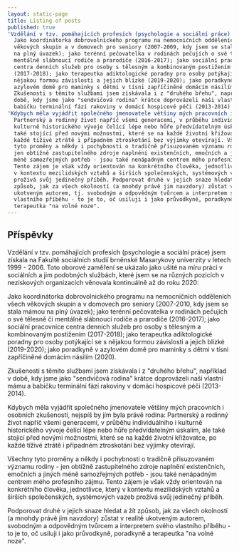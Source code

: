 ```yaml
---
layout: static-page
title: Listing of posts
published: true
'Vzdělání v tzv. pomáhajících profesích (psychologie a sociální práce) jsem získala na Fakultě sociálních studií brněnské Masarykovy univerzity v letech 1999 - 2006. Toto oborové zaměření se ukázalo jako ušité na míru práci v sociálních a jim podobných službách, které jsem se na různých pozicích v neziskových organizacích věnovala kontinuálně až do roku 2020': >-
  Jako koordinátorka dobrovolnického programu na nemocničních odděleních všech
  věkových skupin a v domovech pro seniory (2007-2009, kdy jsem se stala mámou
  na plný úvazek); jako terénní pečovatelka v rodinách pečujích o své tělesně či
  mentálně slábnoucí rodiče a prarodiče (2016-2017); jako sociální pracovnice
  centra denních služeb pro osoby s tělesným a kombinovaným postižením
  (2017-2018); jako terapeutka adiktologické poradny pro osoby potýkající se s
  nějakou formou závislosti a jejich blízké (2019-2020); jako poradkyně v
  azylovém domě pro maminky s dětmi v tísni zapříčiněné domácím násilím (2020).
  Zkušenosti s těmito službami jsem získávala i z "druhého břehu", například v
  době, kdy jsme jako "sendvičová rodina" krátce doprovázeli naši vlastní mámu a
  babičku terminální fází rakoviny v domácí hospicové péči (2013-2014).
'Kdybych měla vyjádřit společného jmenovatele většiny mých pracovních i osobních zkušeností, nejspíš by jím byla právě rodina': >-
  Partnerský a rodinný život napříč všemi generacemi, v průběhu individuálního i
  kulturně historického vývoje čelící lépe nebo hůře předvídatelným úskalím, ale
  také stojící před novými možnostmi, které se na každé životní křižovatce, po
  každé tíživé ztrátě i případném ztroskotání bez výjimky otevírají. Všechny
  tyto proměny a někdy i pochybnosti o tradičně přisuzovaném významu rodiny -
  jen obtížně zastupitelného zdroje naplnění existenčních, emočních a jiných
  méně samozřejmých potřeb - jsou také nenápadným centrem mého profesního zájmu.
  Tento zájem je však vždy orientován na konkrétního člověka, jednotlivce, který
  v kontextu mezilidských vztahů a širších společenských, systémových vazeb
  prožívá svůj jedinečný příběh. Podporovat druhé v jejich snaze hledat a žít
  způsob, jak za všech okolností (a mnohdy právě jim navzdory) zůstat v realitě
  ukotveným autorem, tj. svobodným a odpovědným tvůrcem a interpretem svého
  vlastního příběhu - to je to, oč usiluji i jako průvodkyně, poradkyně a
  terapeutka "na volné noze".
---
```


## Příspěvky

Vzdělání v tzv. pomáhajících profesích (psychologie a sociální práce) jsem získala na Fakultě sociálních studií brněnské Masarykovy univerzity v letech 1999 - 2006. Toto oborové zaměření se ukázalo jako ušité na míru práci v sociálních a jim podobných službách, které jsem se na různých pozicích v neziskových organizacích věnovala kontinuálně až do roku 2020:

Jako koordinátorka dobrovolnického programu na nemocničních odděleních všech věkových skupin a v domovech pro seniory (2007-2010, kdy jsem se stala mámou na plný úvazek); jako terénní pečovatelka v rodinách pečujích o své tělesně či mentálně slábnoucí rodiče a prarodiče (2016-2017); jako sociální pracovnice centra denních služeb pro osoby s tělesným a kombinovaným postižením (2017-2018); jako terapeutka adiktologické poradny pro osoby potýkající se s nějakou formou závislosti a jejich blízké (2019-2020); jako poradkyně v azylovém domě pro maminky s dětmi v tísni zapříčiněné domácím násilím (2020).

Zkušenosti s těmito službami jsem získávala i z "druhého břehu", například v době, kdy jsme jako "sendvičová rodina" krátce doprovázeli naši vlastní mámu a babičku terminální fází rakoviny v domácí hospicové péči (2013-2014). 

Kdybych měla vyjádřit společného jmenovatele většiny mých pracovních i osobních zkušeností, nejspíš by jím byla právě rodina: Partnerský a rodinný život napříč všemi generacemi, v průběhu individuálního i kulturně historického vývoje čelící lépe nebo hůře předvídatelným úskalím, ale také stojící před novými možnostmi, které se na každé životní křižovatce, po každé tíživé ztrátě i případném ztroskotání bez výjimky otevírají. 

Všechny tyto proměny a někdy i pochybnosti o tradičně přisuzovaném významu rodiny - jen obtížně zastupitelného zdroje naplnění existenčních, emočních a jiných méně samozřejmých potřeb - jsou také nenápadným centrem mého profesního zájmu. Tento zájem je však vždy orientován na konkrétního člověka, jednotlivce, který v kontextu mezilidských vztahů a širších společenských, systémových vazeb prožívá svůj jedinečný příběh. 

Podporovat druhé v jejich snaze hledat a žít způsob, jak za všech okolností (a mnohdy právě jim navzdory) zůstat v realitě ukotveným autorem, svobodným a odpovědným tvůrcem a interpretem svého vlastního příběhu - to je to, oč usiluji i jako průvodkyně, poradkyně a terapeutka "na volné noze".